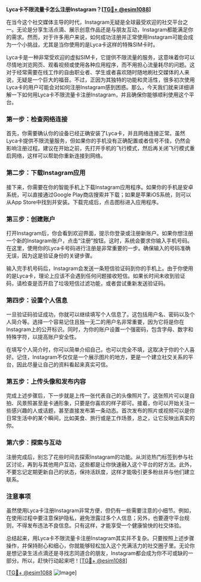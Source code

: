 **Lyca卡不限流量卡怎么注册Instagram？[[TG💪+ @esim1088](https://t.me/s/esim1088)]**

在当今这个社交媒体主导的时代，Instagram无疑是全球最受欢迎的社交平台之一。无论是分享生活点滴、展示创意作品还是与朋友互动，Instagram都能满足你的需求。然而，对于许多用户来说，如何成功注册并正常使用Instagram可能会成为一个小挑战，尤其是当你使用的是Lyca卡这样的特殊SIM卡时。

Lyca卡是一种非常受欢迎的虚拟SIM卡，它提供不限流量的服务，这意味着你可以尽情地浏览网页、观看视频或使用各种应用程序，而不用担心流量耗尽的问题。这对于经常需要在线工作的自由职业者、学生或者喜欢随时随地刷社交媒体的人来说，无疑是一个巨大的福音。不过，正因为其独特的功能和灵活性，很多初次使用Lyca卡的用户可能会对如何注册Instagram感到困惑。那么，今天我们就来详细讲解一下如何用Lyca卡不限流量卡注册Instagram，并且确保你能够顺利使用这个平台。

### **第一步：检查网络连接**

首先，你需要确认你的设备已经正确安装了Lyca卡，并且网络连接正常。虽然Lyca卡提供不限流量服务，但如果你的手机没有正确配置或者信号不佳，仍然会影响注册过程。建议在开始之前，先打开手机的飞行模式，然后再关闭飞行模式重启网络，这样可以帮助你重新连接到网络。

### **第二步：下载Instagram应用**

接下来，你需要在你的智能手机上下载Instagram应用程序。如果你的手机是安卓系统，可以直接通过Google Play商店搜索并下载；如果是苹果iOS系统，则可以从App Store中找到并安装。下载完成后，点击图标进入应用程序。

### **第三步：创建账户**

打开Instagram后，你会看到欢迎界面，提示你登录或注册新账户。如果你想注册一个新的Instagram账户，点击“注册”按钮。这时，系统会要求你输入手机号码。在这里，使用你的Lyca卡号码进行注册是非常重要的一步。确保输入的号码准确无误，因为这是验证身份的关键步骤。

输入完手机号码后，Instagram会发送一条短信验证码到你的手机上。由于你使用的是Lyca卡，理论上应该不会遇到任何问题接收短信。如果长时间未收到验证码，请检查是否开启了垃圾短信过滤功能，或者尝试重新发送验证码。

### **第四步：设置个人信息**

一旦验证码验证成功，你就可以继续填写个人信息了。这包括用户名、密码以及个人简介等。选择一个容易记住且独一无二的用户名非常重要，因为它将是你在Instagram上的公开标识。同时，为你的账户设置一个强密码，包含字母、数字和特殊字符，以提高账户安全性。

在填写个人简介时，你可以简单介绍自己，也可以完全不填，这取决于你的个人喜好。记住，Instagram不仅仅是一个展示图片的地方，更是一个建立社交关系的平台，因此尽量让自己的资料看起来真实可信。

### **第五步：上传头像和发布内容**

完成上述步骤后，下一步就是上传一张代表自己的头像照片了。这张照片可以是自拍、风景照甚至是卡通形象，只要是你喜欢的样子即可。接着，你可以开始关注一些感兴趣的人或话题，甚至直接发布第一条动态。首次发布的照片或视频可以是你日常生活中的某个瞬间，比如美食、旅行或是工作场景，总之，让它反映出真实的你。

### **第六步：探索与互动**

注册完成后，别忘了花些时间去探索Instagram的功能。从浏览热门标签到参与社区讨论，再到与其他用户互动，这些都是让你快速融入这个平台的好方法。此外，不要忘记定期更新自己的状态，保持活跃度，这样才能吸引更多粉丝并与他们建立联系。

### **注意事项**

虽然使用Lyca卡注册Instagram非常方便，但仍有一些需要注意的小细节。例如，在使用过程中要注意保护隐私，避免泄露过多个人信息；另外，也要遵守平台规则，不得发布违法不良信息。只有这样，才能享受一个健康愉快的社交体验。

总结起来，用Lyca卡不限流量卡注册Instagram其实并不复杂。只要按照上述步骤操作，并保持耐心和细心，你就能够轻松加入这个充满活力的社交圈子里。无论你是想记录生活点滴还是寻找志同道合的朋友，Instagram都会成为你不可或缺的一部分。所以，赶快行动起来吧！[[TG💪+ @esim1088](https://t.me/s/esim1088)]

[[TG💪+ @esim1088](https://t.me/s/esim1088) ![Image](https://i.postimg.cc/4NQfJmqS/Snipaste-2025-05-13-00-14-12.png)]